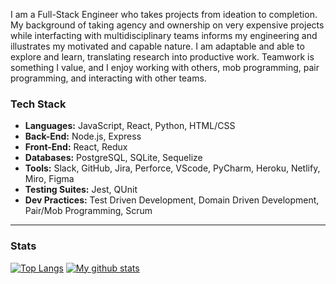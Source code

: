 I am a Full-Stack Engineer who takes projects from ideation to completion. My background of taking agency and ownership on very expensive projects while interfacting with multidisciplinary teams informs my engineering and illustrates my motivated and capable nature. I am adaptable and able to explore and learn, translating research into productive work. Teamwork is something I value, and I enjoy working with others, mob programming, pair programming, and interacting with other teams.

### Tech Stack
* **Languages:** JavaScript, React, Python, HTML/CSS
* **Back-End:** Node.js, Express
* **Front-End:** React, Redux
* **Databases:** PostgreSQL, SQLite, Sequelize
* **Tools:** Slack, GitHub, Jira, Perforce, VScode, PyCharm, Heroku, Netlify, Miro, Figma
* **Testing Suites:** Jest, QUnit
* **Dev Practices:** Test Driven Development, Domain Driven Development, Pair/Mob Programming, Scrum
****
### Stats
[![Top Langs](https://github-readme-stats.vercel.app/api/top-langs/?username=CaseyCameron&layout=compact&theme=vision-friendly-dark)](https://github.com/CaseyCameron/github-readme-stats)
[![My github stats](https://github-readme-stats.vercel.app/api?username=CaseyCameron&hide=stars,issues&show_icons=true&include_all_commits=true&theme=vision-friendly-dark)](https://github.com/CaseyCameron/github-readme-stats)
